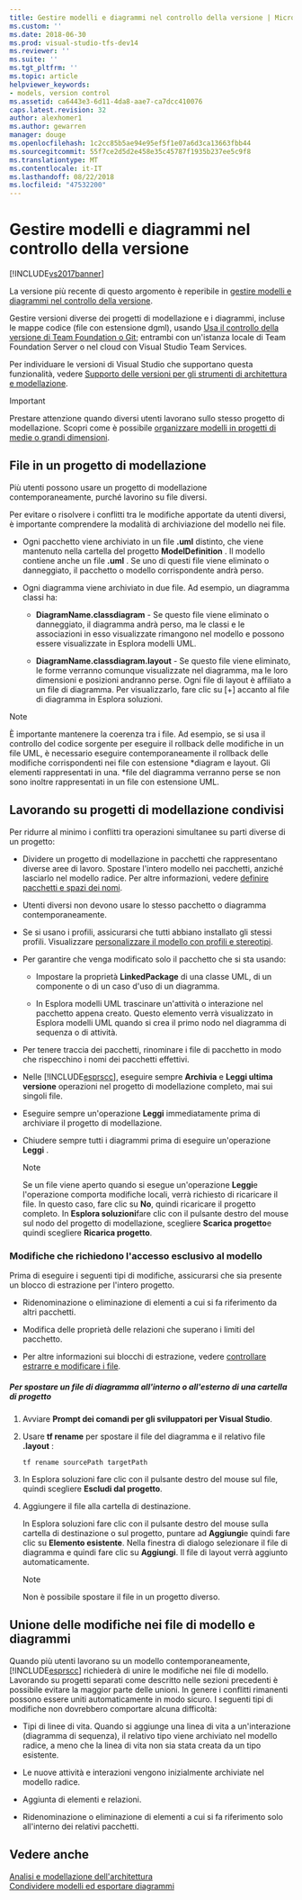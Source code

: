 ```yaml
---
title: Gestire modelli e diagrammi nel controllo della versione | Microsoft Docs
ms.custom: ''
ms.date: 2018-06-30
ms.prod: visual-studio-tfs-dev14
ms.reviewer: ''
ms.suite: ''
ms.tgt_pltfrm: ''
ms.topic: article
helpviewer_keywords:
- models, version control
ms.assetid: ca6443e3-6d11-4da8-aae7-ca7dcc410076
caps.latest.revision: 32
author: alexhomer1
ms.author: gewarren
manager: douge
ms.openlocfilehash: 1c2cc85b5ae94e95ef5f1e07a6d3ca13663fbb44
ms.sourcegitcommit: 55f7ce2d5d2e458e35c45787f1935b237ee5c9f8
ms.translationtype: MT
ms.contentlocale: it-IT
ms.lasthandoff: 08/22/2018
ms.locfileid: "47532200"
---
```

# <a name="manage-models-and-diagrams-under-version-control"></a>Gestire modelli e diagrammi nel controllo della versione
[!INCLUDE[vs2017banner](../includes/vs2017banner.md)]

La versione più recente di questo argomento è reperibile in [gestire modelli e diagrammi nel controllo della versione](https://docs.microsoft.com/visualstudio/modeling/manage-models-and-diagrams-under-version-control).  
  
Gestire versioni diverse dei progetti di modellazione e i diagrammi, incluse le mappe codice (file con estensione dgml), usando [Usa il controllo della versione di Team Foundation o Git](http://msdn.microsoft.com/library/33267cee-fe5f-4aa3-b2cd-6d22ceace314); entrambi con un'istanza locale di Team Foundation Server o nel cloud con Visual Studio Team Services.  
  
 Per individuare le versioni di Visual Studio che supportano questa funzionalità, vedere [Supporto delle versioni per gli strumenti di architettura e modellazione](../modeling/what-s-new-for-design-in-visual-studio.md#VersionSupport).  
  
> [!IMPORTANT]
>  Prestare attenzione quando diversi utenti lavorano sullo stesso progetto di modellazione. Scopri come è possibile [organizzare modelli in progetti di medie o grandi dimensioni](../modeling/structure-your-modeling-solution.md).  
  
##  <a name="ModelingProjects"></a> File in un progetto di modellazione  
 Più utenti possono usare un progetto di modellazione contemporaneamente, purché lavorino su file diversi.  
  
 Per evitare o risolvere i conflitti tra le modifiche apportate da utenti diversi, è importante comprendere la modalità di archiviazione del modello nei file.  
  
-   Ogni pacchetto viene archiviato in un file **.uml** distinto, che viene mantenuto nella cartella del progetto **ModelDefinition** . Il modello contiene anche un file **.uml** . Se uno di questi file viene eliminato o danneggiato, il pacchetto o modello corrispondente andrà perso.  
  
-   Ogni diagramma viene archiviato in due file. Ad esempio, un diagramma classi ha:  
  
    -   **DiagramName.classdiagram** - Se questo file viene eliminato o danneggiato, il diagramma andrà perso, ma le classi e le associazioni in esso visualizzate rimangono nel modello e possono essere visualizzate in Esplora modelli UML.  
  
    -   **DiagramName.classdiagram.layout** - Se questo file viene eliminato, le forme verranno comunque visualizzate nel diagramma, ma le loro dimensioni e posizioni andranno perse. Ogni file di layout è affiliato a un file di diagramma. Per visualizzarlo, fare clic su [+] accanto al file di diagramma in Esplora soluzioni.  
  
> [!NOTE]
>  È importante mantenere la coerenza tra i file. Ad esempio, se si usa il controllo del codice sorgente per eseguire il rollback delle modifiche in un file UML, è necessario eseguire contemporaneamente il rollback delle modifiche corrispondenti nei file con estensione *diagram e layout. Gli elementi rappresentati in una. \*file del diagramma verranno perse se non sono inoltre rappresentati in un file con estensione UML.  
  
##  <a name="Shared"></a> Lavorando su progetti di modellazione condivisi  
 Per ridurre al minimo i conflitti tra operazioni simultanee su parti diverse di un progetto:  
  
-   Dividere un progetto di modellazione in pacchetti che rappresentano diverse aree di lavoro. Spostare l'intero modello nei pacchetti, anziché lasciarlo nel modello radice. Per altre informazioni, vedere [definire pacchetti e spazi dei nomi](../modeling/define-packages-and-namespaces.md).  
  
-   Utenti diversi non devono usare lo stesso pacchetto o diagramma contemporaneamente.  
  
-   Se si usano i profili, assicurarsi che tutti abbiano installato gli stessi profili. Visualizzare [personalizzare il modello con profili e stereotipi](../modeling/customize-your-model-with-profiles-and-stereotypes.md).  
  
-   Per garantire che venga modificato solo il pacchetto che si sta usando:  
  
    -   Impostare la proprietà **LinkedPackage** di una classe UML, di un componente o di un caso d'uso di un diagramma.  
  
    -   In Esplora modelli UML trascinare un'attività o interazione nel pacchetto appena creato. Questo elemento verrà visualizzato in Esplora modelli UML quando si crea il primo nodo nel diagramma di sequenza o di attività.  
  
-   Per tenere traccia dei pacchetti, rinominare i file di pacchetto in modo che rispecchino i nomi dei pacchetti effettivi.  
  
-   Nelle [!INCLUDE[esprscc](../includes/esprscc-md.md)], eseguire sempre **Archivia** e **Leggi ultima versione** operazioni nel progetto di modellazione completo, mai sui singoli file.  
  
-   Eseguire sempre un'operazione **Leggi** immediatamente prima di archiviare il progetto di modellazione.  
  
-   Chiudere sempre tutti i diagrammi prima di eseguire un'operazione **Leggi** .  
  
    > [!NOTE]
    >  Se un file viene aperto quando si esegue un'operazione **Leggi**e l'operazione comporta modifiche locali, verrà richiesto di ricaricare il file. In questo caso, fare clic su **No**, quindi ricaricare il progetto completo. In **Esplora soluzioni**fare clic con il pulsante destro del mouse sul nodo del progetto di modellazione, scegliere **Scarica progetto**e quindi scegliere **Ricarica progetto**.  
  
###  <a name="Exclusive"></a> Modifiche che richiedono l'accesso esclusivo al modello  
 Prima di eseguire i seguenti tipi di modifiche, assicurarsi che sia presente un blocco di estrazione per l'intero progetto.  
  
-   Ridenominazione o eliminazione di elementi a cui si fa riferimento da altri pacchetti.  
  
-   Modifica delle proprietà delle relazioni che superano i limiti del pacchetto.  
  
-   Per altre informazioni sui blocchi di estrazione, vedere [controllare estrarre e modificare i file](http://msdn.microsoft.com/library/eb404d63-c448-4994-9416-3e6d50ec554a).  
  
##### <a name="to-move-a-diagram-file-in-or-out-of-a-project-folder"></a>Per spostare un file di diagramma all'interno o all'esterno di una cartella di progetto  
  
1.  Avviare **Prompt dei comandi per gli sviluppatori per Visual Studio**.  
  
2.  Usare **tf rename** per spostare il file del diagramma e il relativo file **.layout** :  
  
     `tf rename sourcePath targetPath`  
  
3.  In Esplora soluzioni fare clic con il pulsante destro del mouse sul file, quindi scegliere **Escludi dal progetto**.  
  
4.  Aggiungere il file alla cartella di destinazione.  
  
     In Esplora soluzioni fare clic con il pulsante destro del mouse sulla cartella di destinazione o sul progetto, puntare ad **Aggiungi**e quindi fare clic su **Elemento esistente**. Nella finestra di dialogo selezionare il file di diagramma e quindi fare clic su **Aggiungi**. Il file di layout verrà aggiunto automaticamente.  
  
    > [!NOTE]
    >  Non è possibile spostare il file in un progetto diverso.  
  
##  <a name="Merging"></a> Unione delle modifiche nei file di modello e diagrammi  
 Quando più utenti lavorano su un modello contemporaneamente, [!INCLUDE[esprscc](../includes/esprscc-md.md)] richiederà di unire le modifiche nei file di modello. Lavorando su progetti separati come descritto nelle sezioni precedenti è possibile evitare la maggior parte delle unioni. In genere i conflitti rimanenti possono essere uniti automaticamente in modo sicuro. I seguenti tipi di modifiche non dovrebbero comportare alcuna difficoltà:  
  
-   Tipi di linee di vita. Quando si aggiunge una linea di vita a un'interazione (diagramma di sequenza), il relativo tipo viene archiviato nel modello radice, a meno che la linea di vita non sia stata creata da un tipo esistente.  
  
-   Le nuove attività e interazioni vengono inizialmente archiviate nel modello radice.  
  
-   Aggiunta di elementi e relazioni.  
  
-   Ridenominazione o eliminazione di elementi a cui si fa riferimento solo all'interno dei relativi pacchetti.  
  
## <a name="see-also"></a>Vedere anche  
 [Analisi e modellazione dell'architettura](../modeling/analyze-and-model-your-architecture.md)   
 [Condividere modelli ed esportare diagrammi](../modeling/share-models-and-exporting-diagrams.md)



